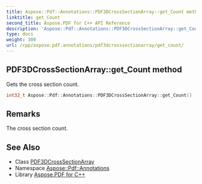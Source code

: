 ```yaml
---
title: Aspose::Pdf::Annotations::PDF3DCrossSectionArray::get_Count method
linktitle: get_Count
second_title: Aspose.PDF for C++ API Reference
description: 'Aspose::Pdf::Annotations::PDF3DCrossSectionArray::get_Count method. Gets the cross section count in C++.'
type: docs
weight: 300
url: /cpp/aspose.pdf.annotations/pdf3dcrosssectionarray/get_count/
---
```

## PDF3DCrossSectionArray::get_Count method


Gets the cross section count.

```cpp
int32_t Aspose::Pdf::Annotations::PDF3DCrossSectionArray::get_Count()
```

## Remarks


The cross section count.
## See Also

* Class [PDF3DCrossSectionArray](../)
* Namespace [Aspose::Pdf::Annotations](../../)
* Library [Aspose.PDF for C++](../../../)
